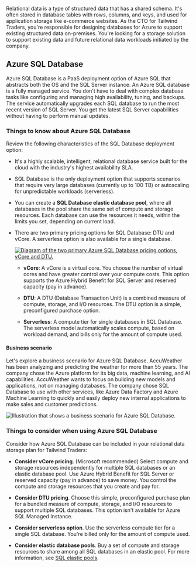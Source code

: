 Relational data is a type of structured data that has a shared schema. It's often stored in database tables with rows, columns, and keys, and used for application storage like e-commerce websites. As the CTO for Tailwind Traders, you're responsible for designing databases for Azure to support existing structured data on-premises. You're looking for a storage solution to support existing data and future relational data workloads initiated by the company.

## Azure SQL Database

Azure SQL Database is a PaaS deployment option of Azure SQL that abstracts both the OS and the SQL Server instance. An Azure SQL database is a fully managed service. You don't have to deal with complex database tasks like configuring and managing high availability, tuning, and backups. The service automatically upgrades each SQL database to run the most recent version of SQL Server. You get the latest SQL Server capabilities without having to perform manual updates.

### Things to know about Azure SQL Database

Review the following characteristics of the SQL Database deployment option:

- It's a highly scalable, intelligent, relational database service built for the cloud with the industry's highest availability SLA.
    
- SQL Database is the only deployment option that supports scenarios that require very large databases (currently up to 100 TB) or autoscaling for unpredictable workloads (serverless).
    
- You can create a **SQL Database elastic database pool**, where all databases in the pool share the same set of compute and storage resources. Each database can use the resources it needs, within the limits you set, depending on current load.
    
- There are two primary pricing options for SQL Database: DTU and vCore. A serverless option is also available for a single database.
    
    [![Diagram of the two primary Azure SQL Database pricing options, vCore and DTU.](https://learn.microsoft.com/en-us/training/wwl-azure/design-data-storage-solution-for-relational-data/media/select-azure-sql-database-pricing-model.png)](https://learn.microsoft.com/en-us/training/wwl-azure/design-data-storage-solution-for-relational-data/media/select-azure-sql-database-pricing-model-large.png#lightbox)
    
    - **vCore**: A vCore is a virtual core. You choose the number of virtual cores and have greater control over your compute costs. This option supports the Azure Hybrid Benefit for SQL Server and reserved capacity (pay in advance).
        
    - **DTU**: A DTU (Database Transaction Unit) is a combined measure of compute, storage, and I/O resources. The DTU option is a simple, preconfigured purchase option.
        
    - **Serverless**: A compute tier for single databases in SQL Database. The serverless model automatically scales compute, based on workload demand, and bills only for the amount of compute used.
        

#### Business scenario

Let's explore a business scenario for Azure SQL Database. AccuWeather has been analyzing and predicting the weather for more than 55 years. The company chose the Azure platform for its big data, machine learning, and AI capabilities. AccuWeather wants to focus on building new models and applications, not on managing databases. The company chose SQL Database to use with other services, like Azure Data Factory and Azure Machine Learning to quickly and easily deploy new internal applications to make sales and customer predictions.

![Illustration that shows a business scenario for Azure SQL Database.](https://learn.microsoft.com/en-us/training/wwl-azure/design-data-storage-solution-for-relational-data/media/azure-sql-database.png)

### Things to consider when using Azure SQL Database

Consider how Azure SQL Database can be included in your relational data storage plan for Tailwind Traders:

- **Consider vCore pricing**. (Microsoft recommended) Select compute and storage resources independently for multiple SQL databases or an elastic database pool. Use Azure Hybrid Benefit for SQL Server or reserved capacity (pay in advance) to save money. You control the compute and storage resources that you create and pay for.
    
- **Consider DTU pricing**. Choose this simple, preconfigured purchase plan for a bundled measure of compute, storage, and I/O resources to support multiple SQL databases. This option isn't available for Azure SQL Managed Instance.
    
- **Consider serverless option**. Use the serverless compute tier for a single SQL database. You're billed only for the amount of compute used.
    
- **Consider elastic database pools**. Buy a set of compute and storage resources to share among all SQL databases in an elastic pool. For more information, see [SQL elastic pools](https://learn.microsoft.com/en-us/azure/azure-sql/database/elastic-pool-overview).
